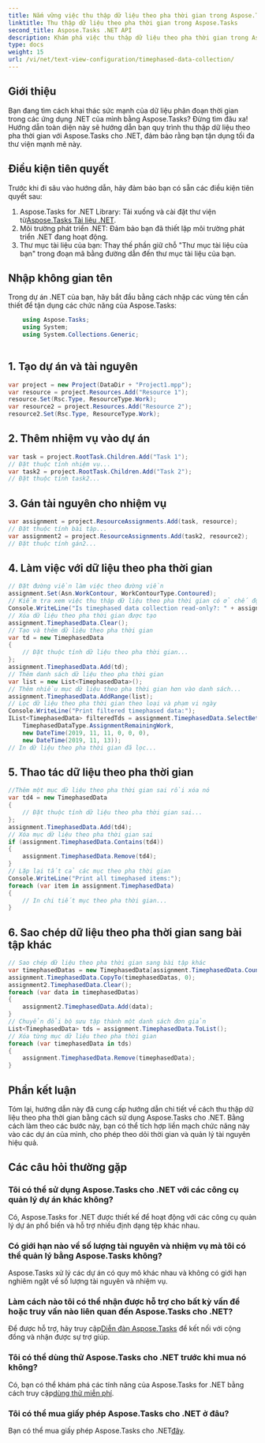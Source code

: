 ```yaml
---
title: Nắm vững việc thu thập dữ liệu theo pha thời gian trong Aspose.Tasks
linktitle: Thu thập dữ liệu theo pha thời gian trong Aspose.Tasks
second_title: Aspose.Tasks .NET API
description: Khám phá việc thu thập dữ liệu theo pha thời gian trong Aspose.Tasks cho .NET. Hướng dẫn từng bước, Câu hỏi thường gặp và hơn thế nữa. Hãy nâng cao khả năng quản lý dự án của bạn ngay hôm nay!
type: docs
weight: 15
url: /vi/net/text-view-configuration/timephased-data-collection/
---
```

## Giới thiệu
Bạn đang tìm cách khai thác sức mạnh của dữ liệu phân đoạn thời gian trong các ứng dụng .NET của mình bằng Aspose.Tasks? Đừng tìm đâu xa! Hướng dẫn toàn diện này sẽ hướng dẫn bạn quy trình thu thập dữ liệu theo pha thời gian với Aspose.Tasks cho .NET, đảm bảo rằng bạn tận dụng tối đa thư viện mạnh mẽ này.
## Điều kiện tiên quyết
Trước khi đi sâu vào hướng dẫn, hãy đảm bảo bạn có sẵn các điều kiện tiên quyết sau:
1.  Aspose.Tasks for .NET Library: Tải xuống và cài đặt thư viện từ[Aspose.Tasks Tài liệu .NET](https://reference.aspose.com/tasks/net/).
2. Môi trường phát triển .NET: Đảm bảo bạn đã thiết lập môi trường phát triển .NET đang hoạt động.
3. Thư mục tài liệu của bạn: Thay thế phần giữ chỗ "Thư mục tài liệu của bạn" trong đoạn mã bằng đường dẫn đến thư mục tài liệu của bạn.
## Nhập không gian tên
Trong dự án .NET của bạn, hãy bắt đầu bằng cách nhập các vùng tên cần thiết để tận dụng các chức năng của Aspose.Tasks:
```csharp
    using Aspose.Tasks;
    using System;
    using System.Collections.Generic;
    
```
## 1. Tạo dự án và tài nguyên
```csharp
var project = new Project(DataDir + "Project1.mpp");
var resource = project.Resources.Add("Resource 1");
resource.Set(Rsc.Type, ResourceType.Work);
var resource2 = project.Resources.Add("Resource 2");
resource2.Set(Rsc.Type, ResourceType.Work);
```
## 2. Thêm nhiệm vụ vào dự án
```csharp
var task = project.RootTask.Children.Add("Task 1");
// Đặt thuộc tính nhiệm vụ...
var task2 = project.RootTask.Children.Add("Task 2");
// Đặt thuộc tính task2...
```
## 3. Gán tài nguyên cho nhiệm vụ
```csharp
var assignment = project.ResourceAssignments.Add(task, resource);
// Đặt thuộc tính bài tập...
var assignment2 = project.ResourceAssignments.Add(task2, resource2);
// Đặt thuộc tính gán2...
```
## 4. Làm việc với dữ liệu theo pha thời gian
```csharp
// Đặt đường viền làm việc theo đường viền
assignment.Set(Asn.WorkContour, WorkContourType.Contoured);
// Kiểm tra xem việc thu thập dữ liệu theo pha thời gian có ở chế độ chỉ đọc hay không
Console.WriteLine("Is timephased data collection read-only?: " + assignment.TimephasedData.IsReadOnly);
// Xóa dữ liệu theo pha thời gian được tạo
assignment.TimephasedData.Clear();
// Tạo và thêm dữ liệu theo pha thời gian
var td = new TimephasedData
{
    // Đặt thuộc tính dữ liệu theo pha thời gian...
};
assignment.TimephasedData.Add(td);
// Thêm danh sách dữ liệu theo pha thời gian
var list = new List<TimephasedData>();
// Thêm nhiều mục dữ liệu theo pha thời gian hơn vào danh sách...
assignment.TimephasedData.AddRange(list);
// Lọc dữ liệu theo pha thời gian theo loại và phạm vi ngày
Console.WriteLine("Print filtered timephased data:");
IList<TimephasedData> filteredTds = assignment.TimephasedData.SelectBetweenStartAndFinish(
    TimephasedDataType.AssignmentRemainingWork,
    new DateTime(2019, 11, 11, 0, 0, 0),
    new DateTime(2019, 11, 13));
// In dữ liệu theo pha thời gian đã lọc...
```
## 5. Thao tác dữ liệu theo pha thời gian
```csharp
//Thêm một mục dữ liệu theo pha thời gian sai rồi xóa nó
var td4 = new TimephasedData
{
    // Đặt thuộc tính dữ liệu theo pha thời gian sai...
};
assignment.TimephasedData.Add(td4);
// Xóa mục dữ liệu theo pha thời gian sai
if (assignment.TimephasedData.Contains(td4))
{
    assignment.TimephasedData.Remove(td4);
}
// Lặp lại tất cả các mục theo pha thời gian
Console.WriteLine("Print all timephased items:");
foreach (var item in assignment.TimephasedData)
{
    // In chi tiết mục theo pha thời gian...
}
```
## 6. Sao chép dữ liệu theo pha thời gian sang bài tập khác
```csharp
// Sao chép dữ liệu theo pha thời gian sang bài tập khác
var timephasedDatas = new TimephasedData[assignment.TimephasedData.Count];
assignment.TimephasedData.CopyTo(timephasedDatas, 0);
assignment2.TimephasedData.Clear();
foreach (var data in timephasedDatas)
{
    assignment2.TimephasedData.Add(data);
}
// Chuyển đổi bộ sưu tập thành một danh sách đơn giản
List<TimephasedData> tds = assignment.TimephasedData.ToList();
// Xóa từng mục dữ liệu theo pha thời gian
foreach (var timephasedData in tds)
{
    assignment.TimephasedData.Remove(timephasedData);
}
```
## Phần kết luận
Tóm lại, hướng dẫn này đã cung cấp hướng dẫn chi tiết về cách thu thập dữ liệu theo pha thời gian bằng cách sử dụng Aspose.Tasks cho .NET. Bằng cách làm theo các bước này, bạn có thể tích hợp liền mạch chức năng này vào các dự án của mình, cho phép theo dõi thời gian và quản lý tài nguyên hiệu quả.
## Các câu hỏi thường gặp
### Tôi có thể sử dụng Aspose.Tasks cho .NET với các công cụ quản lý dự án khác không?
Có, Aspose.Tasks for .NET được thiết kế để hoạt động với các công cụ quản lý dự án phổ biến và hỗ trợ nhiều định dạng tệp khác nhau.
### Có giới hạn nào về số lượng tài nguyên và nhiệm vụ mà tôi có thể quản lý bằng Aspose.Tasks không?
Aspose.Tasks xử lý các dự án có quy mô khác nhau và không có giới hạn nghiêm ngặt về số lượng tài nguyên và nhiệm vụ.
### Làm cách nào tôi có thể nhận được hỗ trợ cho bất kỳ vấn đề hoặc truy vấn nào liên quan đến Aspose.Tasks cho .NET?
 Để được hỗ trợ, hãy truy cập[Diễn đàn Aspose.Tasks](https://forum.aspose.com/c/tasks/15) để kết nối với cộng đồng và nhận được sự trợ giúp.
### Tôi có thể dùng thử Aspose.Tasks cho .NET trước khi mua nó không?
 Có, bạn có thể khám phá các tính năng của Aspose.Tasks for .NET bằng cách truy cập[dùng thử miễn phí](https://releases.aspose.com/).
### Tôi có thể mua giấy phép Aspose.Tasks cho .NET ở đâu?
 Bạn có thể mua giấy phép Aspose.Tasks cho .NET[đây](https://purchase.aspose.com/buy).
